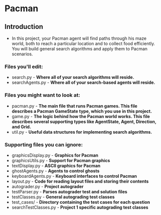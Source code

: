 # Pacman
## Introduction

- In this project, your Pacman agent will find paths through his maze world, both to reach a particular location and to collect food efficiently. You will build general search algorithms and apply them to Pacman scenarios.

### Files you'll edit:

- search.py	- **Where all of your search algorithms will reside.**
- searchAgents.py - **Where all of your search-based agents will reside.**

### Files you might want to look at:
- pacman.py	- **The main file that runs Pacman games. This file describes a Pacman GameState type, which you use in this project.**
- game.py - **The logic behind how the Pacman world works. This file describes several supporting types like AgentState, Agent, Direction, and Grid.**
- util.py - **Useful data structures for implementing search algorithms.**

### Supporting files you can ignore:
- graphicsDisplay.py - **Graphics for Pacman**
- graphicsUtils.py	- **Support for Pacman graphics**
- textDisplay.py - **ASCII graphics for Pacman**
- ghostAgents.py - **Agents to control ghosts**
- keyboardAgents.py	- **Keyboard interfaces to control Pacman**
- layout.py	- **Code for reading layout files and storing their contents**
- autograder.py	- **Project autograder**
- testParser.py	- **Parses autograder test and solution files**
- testClasses.py - **General autograding test classes**
- test_cases/ - **Directory containing the test cases for each question**
- searchTestClasses.py - **Project 1 specific autograding test classes**

